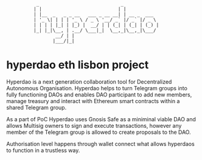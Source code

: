 ```
           _                              _             
          | |                            | |            
          | |__  _   _ _ __   ___ _ __ __| | __ _  ___  
          | '_ \| | | | '_ \ / _ \ '__/ _` |/ _` |/ _ \ 
          | | | | |_| | |_) |  __/ | | (_| | (_| | (_) |
          |_| |_|\__, | .__/ \___|_|  \__,_|\__,_|\___/ 
                  __/ | |                               
                 |___/|_|                               
```
# hyperdao eth lisbon project


Hyperdao is a next generation collaboration tool for Decentralized Autonomous Organisation. Hyperdao helps to turn Telegram groups into fully functioning DAOs and enables DAO participant to add new members, manage treasury and interact with Ethereum smart contracts within a shared Telegram group. 

As a part of PoC Hyperdao uses Gnosis Safe as a miniminal viable DAO and allows Multisig owners to sign and execute transactions, however any member of the Telegram group is allowed to create proposals to the DAO.

Authorisation level happens through wallet connect what allows hyperdaos to function in a trustless way.
